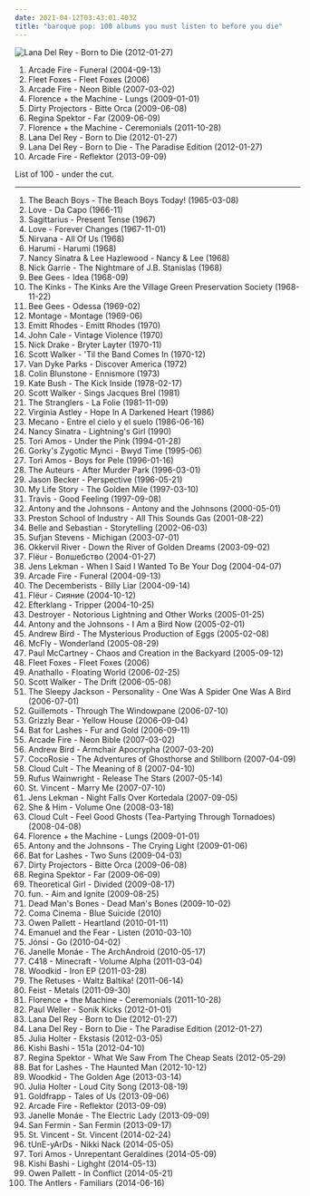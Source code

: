 ```yaml
---
date: 2021-04-12T03:43:01.403Z
title: "baroque pop: 100 albums you must listen to before you die"
---
```

![Lana Del Rey - Born to Die (2012-01-27)](http://coverartarchive.org/release/c98842dc-f272-4716-b59e-0b706e844836/28024609400-500.jpg "Lana Del Rey - Born to Die (2012-01-27)")
<ol class="albums">
<li data-cover="http://coverartarchive.org/release/26cdc327-38f2-4200-b5dc-f2fa0e13fcfe/1189320642-500.jpg" data-tags="indie rock" role="button">Arcade Fire - Funeral (2004-09-13)</li>
<li data-cover="http://coverartarchive.org/release/b71b6a8f-b6c4-4d25-98e4-6c72b2474667/2730327014-500.jpg" data-tags="folk, indie" role="button">Fleet Foxes - Fleet Foxes (2006)</li>
<li data-cover="http://coverartarchive.org/release/e9d5f43f-826f-3a52-8890-084d0863d687/2096303717-500.jpg" data-tags="indie rock, indie" role="button">Arcade Fire - Neon Bible (2007-03-02)</li>
<li data-cover="http://coverartarchive.org/release/11572329-7330-36eb-bcfb-787987c783be/9704570995-500.jpg" data-tags="indie" role="button">Florence + the Machine - Lungs (2009-01-01)</li>
<li data-cover="http://coverartarchive.org/release/5a5b5fe2-0898-3026-afb7-378fb8373752/8131494180-500.jpg" data-tags="experimental, indie rock, freak folk" role="button">Dirty Projectors - Bitte Orca (2009-06-08)</li>
<li data-cover="http://coverartarchive.org/release/8de3f2da-225f-49de-bb40-7a58e3bb0518/3715735677-500.jpg" data-tags="pop, piano, anti-folk, indie, alternative, indie pop, indie rock, 00s" role="button">Regina Spektor - Far (2009-06-09)</li>
<li data-cover="http://coverartarchive.org/release/c4cd4554-e6c2-4474-9e03-305b586007a1/17890002299-500.jpg" data-tags="indie, female vocalists" role="button">Florence + the Machine - Ceremonials (2011-10-28)</li>
<li data-cover="http://coverartarchive.org/release/c98842dc-f272-4716-b59e-0b706e844836/28024609400-500.jpg" data-tags="baroque pop, trip-hop, alternative" role="button">Lana Del Rey - Born to Die (2012-01-27)</li>
<li data-cover="http://coverartarchive.org/release/d2ee5e04-e4f2-4c1e-92f1-89723aa51370/28023085962-500.jpg" data-tags="baroque pop, trip hop, dream pop, trip-hop, indie pop, female vocalists" role="button">Lana Del Rey - Born to Die - The Paradise Edition (2012-01-27)</li>
<li data-cover="http://coverartarchive.org/release/660b4600-6d15-46c7-986b-650c26b97ddf/11070767669-500.jpg" data-tags="indie rock" role="button">Arcade Fire - Reflektor (2013-09-09)</li>
</ol>
List of 100 - under the cut.
<!-- more -->

_________________

<ol class="albums">
<li data-cover="https://img.discogs.com/jQZZuX4LPHi-blABF71bRsXX7YI=/fit-in/600x575/filters:strip_icc():format(jpeg):mode_rgb():quality(90)/discogs-images/R-726715-1347294236-3472.jpeg.jpg" data-tags="pop, 60s, pop rock" role="button">
The Beach Boys - The Beach Boys Today! (1965-03-08)
</li>
<li data-cover="http://coverartarchive.org/release/58713cce-6dec-409a-b674-f30050f6fb82/5949082744-500.jpg" data-tags="psychedelic, 60s" role="button">
Love - Da Capo (1966-11)
</li>
<li data-cover="http://coverartarchive.org/release/7bab58a3-1769-467e-9d30-4a2b2761019d/27584215433-500.jpg" data-tags="sunshine pop, psychedelic" role="button">
Sagittarius - Present Tense (1967)
</li>
<li data-cover="http://coverartarchive.org/release/d734f1d2-e3de-347b-b2c0-6bb92efe8c79/5949145621-500.jpg" data-tags="psychedelic, psychedelic rock, 60s" role="button">
Love - Forever Changes (1967-11-01)
</li>
<li data-cover="http://coverartarchive.org/release/d55d9495-c5b3-4db2-92a9-89a5a8d07f1b/27898587576-500.jpg" data-tags="60s, progressive rock" role="button">
Nirvana - All Of Us (1968)
</li>
<li data-cover="https://img.discogs.com/qBO4M0g2RVYmeS9RZtaHunS5Vvg=/fit-in/594x600/filters:strip_icc():format(jpeg):mode_rgb():quality(90)/discogs-images/R-1557450-1351949867-9125.jpeg.jpg" data-tags="psychedelic rock" role="button">
Harumi - Harumi (1968)
</li>
<li data-cover="https://img.discogs.com/mybFD7GXpZAwbDkPS_9PVLeBEGo=/fit-in/600x608/filters:strip_icc():format(jpeg):mode_rgb():quality(90)/discogs-images/R-1904441-1507107587-5317.jpeg.jpg" data-tags="oldies, duets" role="button">
Nancy Sinatra & Lee Hazlewood - Nancy & Lee (1968)
</li>
<li data-cover="https://img.discogs.com/Fl1Ff9O_ESOOU8G6Xqa6VpHQ_wo=/fit-in/600x634/filters:strip_icc():format(jpeg):mode_rgb():quality(90)/discogs-images/R-14311131-1571998296-8145.jpeg.jpg" data-tags="british, folk, baroque pop, psychedelic, debut album, one and only album, excelso" role="button">
Nick Garrie - The Nightmare of J.B. Stanislas (1968)
</li>
<li data-cover="http://coverartarchive.org/release/7bcfed4f-d583-4607-9a14-6da0a60350c0/10325742178-500.jpg" data-tags="60s" role="button">
Bee Gees - Idea (1968-09)
</li>
<li data-cover="https://img.discogs.com/ab__G-H8T6w87q5XPpCYOQOQcwo=/fit-in/600x597/filters:strip_icc():format(jpeg):mode_rgb():quality(90)/discogs-images/R-694867-1220183882.jpeg.jpg" data-tags="60s" role="button">
The Kinks - The Kinks Are the Village Green Preservation Society (1968-11-22)
</li>
<li data-cover="https://img.discogs.com/h09j3rFsID_d3IQDD9P3EXbhQSk=/fit-in/600x600/filters:strip_icc():format(jpeg):mode_rgb():quality(90)/discogs-images/R-503157-1136621189.jpeg.jpg" data-tags="60s, psychedelic pop" role="button">
Bee Gees - Odessa (1969-02)
</li>
<li data-cover="https://img.discogs.com/LTjVR92xv3CFJjHg9B1_O7tiFTI=/fit-in/480x480/filters:strip_icc():format(jpeg):mode_rgb():quality(90)/discogs-images/R-608901-1296035276.jpeg.jpg" data-tags="classic rock, 60s, progressive rock, baroque pop, finland, unterberger" role="button">
Montage - Montage (1969-06)
</li>
<li data-cover="https://img.discogs.com/m1LRBYq-fZyGN19YuD43YS47n0A=/fit-in/600x600/filters:strip_icc():format(jpeg):mode_rgb():quality(90)/discogs-images/R-1684582-1595449542-3982.jpeg.jpg" data-tags="my most favorites, from a long time ago" role="button">
Emitt Rhodes - Emitt Rhodes (1970)
</li>
<li data-cover="https://img.discogs.com/mEZJWBt4ebrznwBCtifb0xeE8Pw=/fit-in/600x596/filters:strip_icc():format(jpeg):mode_rgb():quality(90)/discogs-images/R-10470208-1498082862-7740.jpeg.jpg" data-tags="rock, art rock" role="button">
John Cale - Vintage Violence (1970)
</li>
<li data-cover="http://coverartarchive.org/release/93d4c2fa-6749-3820-88df-b1f6df8cf48b/11682519206-500.jpg" data-tags="folk, singer-songwriter" role="button">
Nick Drake - Bryter Layter (1970-11)
</li>
<li data-cover="https://img.discogs.com/F4y4Ml7lqOoTrgR7WurZ40L_CQ8=/fit-in/380x380/filters:strip_icc():format(jpeg):mode_rgb():quality(90)/discogs-images/R-5843299-1404775547-8954.jpeg.jpg" data-tags="70s, usa, soft rock, baroque pop, elegant, 1970's, 70's, underplayed, made of awesome and win, underrated as hell, so underrated that it hurts, underrated so it hurts" role="button">
Scott Walker - 'Til the Band Comes In (1970-12)
</li>
<li data-cover="https://img.discogs.com/dBjr4eRodC_8Arxa4xEWuJow38s=/fit-in/301x300/filters:strip_icc():format(jpeg):mode_rgb():quality(90)/discogs-images/R-776417-1161724004.jpeg.jpg" data-tags="van dyke parks, steel pan" role="button">
Van Dyke Parks - Discover America (1972)
</li>
<li data-cover="http://coverartarchive.org/release/c972a9fe-c7de-4377-8f5e-fa6537e048ba/26473977011-500.jpg" data-tags="soft rock, baroque pop, library, russ ballard" role="button">
Colin Blunstone - Ennismore (1973)
</li>
<li data-cover="https://img.discogs.com/VRMb3RLFAY9udhH7Cg_XN6mNcVA=/fit-in/597x600/filters:strip_icc():format(jpeg):mode_rgb():quality(90)/discogs-images/R-3089864-1338821720-9527.jpeg.jpg" data-tags="70s, female vocalists" role="button">
Kate Bush - The Kick Inside (1978-02-17)
</li>
<li data-cover="https://img.discogs.com/Rgylx2szfSezdFhgUD4oHZBLrtM=/fit-in/600x598/filters:strip_icc():format(jpeg):mode_rgb():quality(90)/discogs-images/R-10194886-1494952151-2414.jpeg.jpg" data-tags="baroque pop" role="button">
Scott Walker - Sings Jacques Brel (1981)
</li>
<li data-cover="http://coverartarchive.org/release/c6911b3b-135f-4b7b-a2cc-b90ea1e11ac9/3514546977-500.jpg" data-tags="new wave" role="button">
The Stranglers - La Folie (1981-11-09)
</li>
<li data-cover="https://img.discogs.com/m8orecc8erkk0IZ8cm0s5oCeW-s=/fit-in/300x300/filters:strip_icc():format(jpeg):mode_rgb():quality(90)/discogs-images/R-136523-001.jpg.jpg" data-tags="80s, baroque pop, reflective, dream pop, mellow, hypnotic, pastoral, david sylvian, literary, flashback alternatives" role="button">
Virginia Astley - Hope In A Darkened Heart (1986)
</li>
<li data-cover="http://coverartarchive.org/release/23694683-ade1-45f8-94d6-41889765ca8f/7895158561-500.jpg" data-tags="baroque pop" role="button">
Mecano - Entre el cielo y el suelo (1986-06-16)
</li>
<li data-cover="https://img.discogs.com/6w2N9p1bSarZMbzK3ir2Bgqrhcs=/fit-in/600x611/filters:strip_icc():format(jpeg):mode_rgb():quality(90)/discogs-images/R-4114226-1356016993-7803.jpeg.jpg" data-tags="60s, baroque pop, psychedelic pop, sunshine pop, pop/rock, am pop, n sinatra" role="button">
Nancy Sinatra - Lightning's Girl (1990)
</li>
<li data-cover="http://coverartarchive.org/release/716ab432-03be-3567-9d9f-1cbb4736e0dc/24215052902-500.jpg" data-tags="piano, alternative, 90s" role="button">
Tori Amos - Under the Pink (1994-01-28)
</li>
<li data-cover="https://img.discogs.com/ZNc7KJdUubXDshWouVLKU0RiiGk=/fit-in/600x520/filters:strip_icc():format(jpeg):mode_rgb():quality(90)/discogs-images/R-1478435-1295910826.jpeg.jpg" data-tags="electronica, pop, folk, ambient, indie pop, post-rock, baroque pop, psychedelic, 90s, psychedelic folk, neo-psychedelia, vert-de-gris play-list, evilfaire, tag auditions" role="button">
Gorky's Zygotic Mynci - Bwyd Time (1995-06)
</li>
<li data-cover="http://coverartarchive.org/release/4cd43e6e-df96-3546-8343-870035e5eaf6/21952897279-500.jpg" data-tags="alternative, piano, female vocalists" role="button">
Tori Amos - Boys for Pele (1996-01-16)
</li>
<li data-cover="http://coverartarchive.org/release/9b4db6a4-56e6-47de-8440-074247b2ed52/9707871898-500.jpg" data-tags="alternative rock, indie pop, indie rock, britpop, baroque pop" role="button">
The Auteurs - After Murder Park (1996-03-01)
</li>
<li data-cover="https://img.discogs.com/mNXWnxU6AigruWA4NqM5Yj2B2dk=/fit-in/500x501/filters:strip_icc():format(jpeg):mode_rgb():quality(90)/discogs-images/R-806104-1504454664-2413.jpeg.jpg" data-tags="guitar virtuoso" role="button">
Jason Becker - Perspective (1996-05-21)
</li>
<li data-cover="http://coverartarchive.org/release/0796c94c-45b7-3880-9c5b-a2b5d5872a34/2737724724-500.jpg" data-tags="chamber pop" role="button">
My Life Story - The Golden Mile (1997-03-10)
</li>
<li data-cover="https://via.placeholder.com/450" data-tags="rock" role="button">
Travis - Good Feeling (1997-09-08)
</li>
<li data-cover="https://img.discogs.com/jfZn4knjvcFv-_U0n649Rn6Xb8k=/fit-in/294x300/filters:strip_icc():format(jpeg):mode_rgb():quality(90)/discogs-images/R-9533581-1482236077-1712.png.jpg" data-tags="chamber pop, piano" role="button">
Antony and the Johnsons - Antony and the Johnsons (2000-05-01)
</li>
<li data-cover="http://coverartarchive.org/release/e26ba6ac-55c5-3179-be0c-10a5bb782f38/15873607126-500.jpg" data-tags="indie rock, baroque pop, noise pop" role="button">
Preston School of Industry - All This Sounds Gas (2001-08-22)
</li>
<li data-cover="http://coverartarchive.org/release/6d1d433e-709b-4c6b-8d09-7e8b845be806/4629393369-500.jpg" data-tags="soundtrack, indie pop, indie, 00s" role="button">
Belle and Sebastian - Storytelling (2002-06-03)
</li>
<li data-cover="http://coverartarchive.org/release/d6060b45-64a0-4fed-b205-78e0ab10aff1/2104989394-500.jpg" data-tags="folk" role="button">
Sufjan Stevens - Michigan (2003-07-01)
</li>
<li data-cover="http://coverartarchive.org/release/7918cb8d-87d1-40d3-b0c8-ed4f18da30c5/18837280447-500.jpg" data-tags="indie" role="button">
Okkervil River - Down the River of Golden Dreams (2003-09-02)
</li>
<li data-cover="http://coverartarchive.org/release/ea9811df-915b-4d1b-8172-673b5cc4ce7d/4397578495-500.jpg" data-tags="ethereal" role="button">
Flëur - Волшебство (2004-01-27)
</li>
<li data-cover="https://img.discogs.com/lht66wld2zFLaR95E4ynUkkl4tM=/fit-in/600x597/filters:strip_icc():format(jpeg):mode_rgb():quality(90)/discogs-images/R-695801-1329686225.jpeg.jpg" data-tags="indie pop, singer-songwriter, chamber pop, baroque pop, indie folk, 00s, alternative pop, secretly canadian, art pop, folk indie, ork-pop" role="button">
Jens Lekman - When I Said I Wanted To Be Your Dog (2004-04-07)
</li>
<li data-cover="http://coverartarchive.org/release/26cdc327-38f2-4200-b5dc-f2fa0e13fcfe/1189320642-500.jpg" data-tags="indie rock" role="button">
Arcade Fire - Funeral (2004-09-13)
</li>
<li data-cover="http://coverartarchive.org/release/3f83afa6-3467-4d55-91df-b9adafefaf73/21898230268-500.jpg" data-tags="emusic" role="button">
The Decemberists - Billy Liar (2004-09-14)
</li>
<li data-cover="http://coverartarchive.org/release/67148959-1ccd-3c30-8645-cfb8301b0001/4778416413-500.jpg" data-tags="cardiowave" role="button">
Flëur - Сияние (2004-10-12)
</li>
<li data-cover="https://img.discogs.com/vDrhdpiSCQOv2B2i_eL7O77oHPg=/fit-in/500x446/filters:strip_icc():format(jpeg):mode_rgb():quality(90)/discogs-images/R-339667-1321456005.jpeg.jpg" data-tags="post-rock, electronic" role="button">
Efterklang - Tripper (2004-10-25)
</li>
<li data-cover="http://coverartarchive.org/release/3ff2fc2e-99fb-413f-bc4e-0b22de2c95f2/23181586607-500.jpg" data-tags="chamber pop, canadian, 00s" role="button">
Destroyer - Notorious Lightning and Other Works (2005-01-25)
</li>
<li data-cover="http://coverartarchive.org/release/27877053-2d88-48a1-8f3f-cab6e8c35cbd/8815137840-500.jpg" data-tags="singer-songwriter, 00s" role="button">
Antony and the Johnsons - I Am a Bird Now (2005-02-01)
</li>
<li data-cover="http://coverartarchive.org/release/14ef3f91-7994-44a5-a55d-60f512ed7641/12985446912-500.jpg" data-tags="indie" role="button">
Andrew Bird - The Mysterious Production of Eggs (2005-02-08)
</li>
<li data-cover="http://coverartarchive.org/release/62092003-2619-41a4-9795-e77c0625dc03/28025749897-500.jpg" data-tags="pop rock, mcfly, pop, rock" role="button">
McFly - Wonderland (2005-08-29)
</li>
<li data-cover="https://img.discogs.com/NRJjEBPolQOB0FAThgshHsBaIhs=/fit-in/600x525/filters:strip_icc():format(jpeg):mode_rgb():quality(90)/discogs-images/R-749930-1578484299-3370.jpeg.jpg" data-tags="classic rock, rock, 00s" role="button">
Paul McCartney - Chaos and Creation in the Backyard (2005-09-12)
</li>
<li data-cover="http://coverartarchive.org/release/b71b6a8f-b6c4-4d25-98e4-6c72b2474667/2730327014-500.jpg" data-tags="folk, indie" role="button">
Fleet Foxes - Fleet Foxes (2006)
</li>
<li data-cover="http://coverartarchive.org/release/6e45a5ef-e2eb-4c4c-9c88-44cca007f224/26591053555-500.jpg" data-tags="indie rock" role="button">
Anathallo - Floating World (2006-02-25)
</li>
<li data-cover="http://coverartarchive.org/release/65cfba88-743b-4466-a3ed-d18e44ad99e0/8784418216-500.jpg" data-tags="avant-garde, experimental" role="button">
Scott Walker - The Drift (2006-05-08)
</li>
<li data-cover="https://img.discogs.com/XmM7Ipzj8VW8QvM3v_iF97QtLU4=/fit-in/600x596/filters:strip_icc():format(jpeg):mode_rgb():quality(90)/discogs-images/R-742978-1594482845-5772.jpeg.jpg" data-tags="rock" role="button">
The Sleepy Jackson - Personality - One Was A Spider One Was A Bird (2006-07-01)
</li>
<li data-cover="https://img.discogs.com/YX4FZMLYAhoPXbaanMlQu89V4UM=/fit-in/200x198/filters:strip_icc():format(jpeg):mode_rgb():quality(90)/discogs-images/R-865147-1166906143.jpeg.jpg" data-tags="chamber pop, 00s" role="button">
Guillemots - Through The Windowpane (2006-07-10)
</li>
<li data-cover="http://coverartarchive.org/release/e3e77ecb-7d18-3a9a-8c1a-251ebdb150c1/8130435236-500.jpg" data-tags="warp, indie folk, indie" role="button">
Grizzly Bear - Yellow House (2006-09-04)
</li>
<li data-cover="https://img.discogs.com/e8j4hzjnmOYuCeJKF02RrN_5_YY=/fit-in/600x594/filters:strip_icc():format(jpeg):mode_rgb():quality(90)/discogs-images/R-1054660-1198425678.jpeg.jpg" data-tags="indie, female vocalists" role="button">
Bat for Lashes - Fur and Gold (2006-09-11)
</li>
<li data-cover="http://coverartarchive.org/release/e9d5f43f-826f-3a52-8890-084d0863d687/2096303717-500.jpg" data-tags="indie rock, indie" role="button">
Arcade Fire - Neon Bible (2007-03-02)
</li>
<li data-cover="http://coverartarchive.org/release/a01bc8ac-bdbe-3893-ab2d-2990e52005cf/8763055969-500.jpg" data-tags="indie, folk" role="button">
Andrew Bird - Armchair Apocrypha (2007-03-20)
</li>
<li data-cover="http://coverartarchive.org/release/91760b90-6914-343c-99b7-3e673fc08c37/26142599602-500.jpg" data-tags="experimental, alternative, freak folk" role="button">
CocoRosie - The Adventures of Ghosthorse and Stillborn (2007-04-09)
</li>
<li data-cover="http://coverartarchive.org/release/e8e2a5eb-dd78-428f-bce9-78ce600dc171/15437695010-500.jpg" data-tags="indie rock, indie pop" role="button">
Cloud Cult - The Meaning of 8 (2007-04-10)
</li>
<li data-cover="http://coverartarchive.org/release/18082f59-6c79-4f9b-8be5-45c9aa2619d0/10610832447-500.jpg" data-tags="singer-songwriter" role="button">
Rufus Wainwright - Release The Stars (2007-05-14)
</li>
<li data-cover="http://coverartarchive.org/release/810b0381-38bd-3ff0-852c-38201bc04c28/22198290982-500.jpg" data-tags="indie pop" role="button">
St. Vincent - Marry Me (2007-07-10)
</li>
<li data-cover="http://coverartarchive.org/release/4bae6b93-7d34-4abe-984f-61487858e8fa/4890223091-500.jpg" data-tags="indie pop, indie" role="button">
Jens Lekman - Night Falls Over Kortedala (2007-09-05)
</li>
<li data-cover="http://coverartarchive.org/release/ee79e860-68e7-46ad-bebb-8a003a1dc7a4/4804280407-500.jpg" data-tags="indie" role="button">
She & Him - Volume One (2008-03-18)
</li>
<li data-cover="http://coverartarchive.org/release/3d1e2666-2609-414f-9a88-cd0ab15186bd/11408773160-500.jpg" data-tags="indie, experimental, indie pop, indie rock, baroque pop, art rock, tea" role="button">
Cloud Cult - Feel Good Ghosts (Tea-Partying Through Tornadoes) (2008-04-08)
</li>
<li data-cover="http://coverartarchive.org/release/11572329-7330-36eb-bcfb-787987c783be/9704570995-500.jpg" data-tags="indie" role="button">
Florence + the Machine - Lungs (2009-01-01)
</li>
<li data-cover="http://coverartarchive.org/release/0c48ecde-bde3-4a26-9d55-edfd21555f62/9823776819-500.jpg" data-tags="alternative, 00s" role="button">
Antony and the Johnsons - The Crying Light (2009-01-06)
</li>
<li data-cover="http://coverartarchive.org/release/1589c9ec-b9d8-30e6-8f0c-57dd7c52ec35/8202001315-500.jpg" data-tags="alternative, atmospheric" role="button">
Bat for Lashes - Two Suns (2009-04-03)
</li>
<li data-cover="http://coverartarchive.org/release/5a5b5fe2-0898-3026-afb7-378fb8373752/8131494180-500.jpg" data-tags="experimental, indie rock, freak folk" role="button">
Dirty Projectors - Bitte Orca (2009-06-08)
</li>
<li data-cover="http://coverartarchive.org/release/8de3f2da-225f-49de-bb40-7a58e3bb0518/3715735677-500.jpg" data-tags="pop, piano, anti-folk, indie, alternative, indie pop, indie rock, 00s" role="button">
Regina Spektor - Far (2009-06-09)
</li>
<li data-cover="https://img.discogs.com/mt5ILZYiFxT_mxXKhEYlkMOy_W0=/fit-in/400x400/filters:strip_icc():format(jpeg):mode_rgb():quality(90)/discogs-images/R-2130657-1265697691.jpeg.jpg" data-tags="baroque pop" role="button">
Theoretical Girl - Divided (2009-08-17)
</li>
<li data-cover="https://img.discogs.com/Xvt0O3nea3m5UxRftZdasQolCx0=/fit-in/600x600/filters:strip_icc():format(jpeg):mode_rgb():quality(90)/discogs-images/R-58972-1307997369.jpeg.jpg" data-tags="indie pop" role="button">
fun. - Aim and Ignite (2009-08-25)
</li>
<li data-cover="http://coverartarchive.org/release/efa93a5d-b718-4434-9486-0a33936e4247/15056259297-500.jpg" data-tags="indie" role="button">
Dead Man's Bones - Dead Man's Bones (2009-10-02)
</li>
<li data-cover="http://coverartarchive.org/release/4fb4f073-94e0-4f6b-bcd2-8b9a48dafdbb/12165987773-500.jpg" data-tags="indie pop" role="button">
Coma Cinema - Blue Suicide (2010)
</li>
<li data-cover="http://coverartarchive.org/release/3a042707-e728-427f-a043-decd9c2ff938/9809015312-500.jpg" data-tags="chamber pop" role="button">
Owen Pallett - Heartland (2010-01-11)
</li>
<li data-cover="https://img.discogs.com/1HO2GEqJmL1C5AI7UStkR11RGQk=/fit-in/500x500/filters:strip_icc():format(jpeg):mode_rgb():quality(90)/discogs-images/R-4430565-1364671439-4626.jpeg.jpg" data-tags="post-rock, chamber pop, baroque pop, orchestral, songs with strings" role="button">
Emanuel and the Fear - Listen (2010-03-10)
</li>
<li data-cover="https://img.discogs.com/UOImzRtyth_QOHrx5B-rmRoqvy8=/fit-in/483x476/filters:strip_icc():format(jpeg):mode_rgb():quality(90)/discogs-images/R-2213328-1270206465.jpeg.jpg" data-tags="post-rock" role="button">
Jónsi - Go (2010-04-02)
</li>
<li data-cover="http://coverartarchive.org/release/14ae1a9c-9e8e-3ae5-87f2-3bf68b9feefd/8899038012-500.jpg" data-tags="soul, funk" role="button">
Janelle Monáe - The ArchAndroid (2010-05-17)
</li>
<li data-cover="http://coverartarchive.org/release/5e396e48-5bc1-4d28-ab34-ee77dc534fed/22120675980-500.jpg" data-tags="ambient" role="button">
C418 - Minecraft - Volume Alpha (2011-03-04)
</li>
<li data-cover="http://coverartarchive.org/release/33a8f17b-10c0-40f3-8a6c-3711b0bceda0/2926396596-500.jpg" data-tags="indie folk" role="button">
Woodkid - Iron EP (2011-03-28)
</li>
<li data-cover="http://coverartarchive.org/release/32d69bdd-ff69-4d55-b004-2d556e2a1138/1260171701-500.jpg" data-tags="indie, indie pop, chamber pop, baroque pop, russian, balkan brass, europe, 10s, european, russia, experimental indie, art pop, russian underground, balkan sound, snegiri, former soviet union, post soviet union" role="button">
The Retuses - Waltz Baltika! (2011-06-14)
</li>
<li data-cover="https://img.discogs.com/9aUQbdMYLjht-KvnFgpm8mcxuvU=/fit-in/600x587/filters:strip_icc():format(jpeg):mode_rgb():quality(90)/discogs-images/R-3138527-1585409765-4096.jpeg.jpg" data-tags="female vocalists" role="button">
Feist - Metals (2011-09-30)
</li>
<li data-cover="http://coverartarchive.org/release/c4cd4554-e6c2-4474-9e03-305b586007a1/17890002299-500.jpg" data-tags="indie, female vocalists" role="button">
Florence + the Machine - Ceremonials (2011-10-28)
</li>
<li data-cover="https://img.discogs.com/VXOFbX34gktkQGSC9aJFT3zi8k4=/fit-in/526x480/filters:strip_icc():format(jpeg):mode_rgb():quality(90)/discogs-images/R-2750195-1299339276.jpeg.jpg" data-tags="rock" role="button">
Paul Weller - Sonik Kicks (2012-01-01)
</li>
<li data-cover="http://coverartarchive.org/release/c98842dc-f272-4716-b59e-0b706e844836/28024609400-500.jpg" data-tags="baroque pop, trip-hop, alternative" role="button">
Lana Del Rey - Born to Die (2012-01-27)
</li>
<li data-cover="http://coverartarchive.org/release/d2ee5e04-e4f2-4c1e-92f1-89723aa51370/28023085962-500.jpg" data-tags="baroque pop, trip hop, dream pop, trip-hop, indie pop, female vocalists" role="button">
Lana Del Rey - Born to Die - The Paradise Edition (2012-01-27)
</li>
<li data-cover="http://coverartarchive.org/release/62e1453a-dc00-4492-9f7c-11548835392a/12237507637-500.jpg" data-tags="experimental, dream pop, art pop" role="button">
Julia Holter - Ekstasis (2012-03-05)
</li>
<li data-cover="http://coverartarchive.org/release/80d6bd71-6b59-42c5-b8cd-c1c02c763558/2788223281-500.jpg" data-tags="indie, experimental" role="button">
Kishi Bashi - 151a (2012-04-10)
</li>
<li data-cover="http://coverartarchive.org/release/5f6b55a2-bb35-424f-8eb9-47307c4b5768/3469428927-500.jpg" data-tags="alternative" role="button">
Regina Spektor - What We Saw From The Cheap Seats (2012-05-29)
</li>
<li data-cover="http://coverartarchive.org/release/138edfef-da8d-4992-a93b-d41ac314e93c/7732754501-500.jpg" data-tags="dream pop, alternative" role="button">
Bat for Lashes - The Haunted Man (2012-10-12)
</li>
<li data-cover="http://coverartarchive.org/release/ddf07d7e-3261-481d-82b4-1bd7663ba979/2805075649-500.jpg" data-tags="indie, symphonic pop" role="button">
Woodkid - The Golden Age (2013-03-14)
</li>
<li data-cover="http://coverartarchive.org/release/9d1dc16a-a854-4589-b78b-f008af493aac/4871200031-500.jpg" data-tags="art pop, chamber pop" role="button">
Julia Holter - Loud City Song (2013-08-19)
</li>
<li data-cover="http://coverartarchive.org/release/6b18b30a-e578-41eb-8d3d-1ff4a6a22d9d/12859926570-500.jpg" data-tags="trip-hop, electronic, chamber pop, art pop" role="button">
Goldfrapp - Tales of Us (2013-09-06)
</li>
<li data-cover="http://coverartarchive.org/release/660b4600-6d15-46c7-986b-650c26b97ddf/11070767669-500.jpg" data-tags="indie rock" role="button">
Arcade Fire - Reflektor (2013-09-09)
</li>
<li data-cover="https://img.discogs.com/OtyXaiP218RcrUyzxtkfaSFCefU=/fit-in/600x597/filters:strip_icc():format(jpeg):mode_rgb():quality(90)/discogs-images/R-4896670-1599509523-4252.jpeg.jpg" data-tags="soul, rnb" role="button">
Janelle Monáe - The Electric Lady (2013-09-09)
</li>
<li data-cover="http://coverartarchive.org/release/cf32c417-73c5-40be-a12d-cde9eb33122b/5578266406-500.jpg" data-tags="indie pop, chamber pop, baroque pop, 2010s, symphonic pop, sufjan stevens" role="button">
San Fermin - San Fermin (2013-09-17)
</li>
<li data-cover="https://img.discogs.com/7ZBnbaSnSc4ci1gadSRb1lcTFEg=/fit-in/600x600/filters:strip_icc():format(jpeg):mode_rgb():quality(90)/discogs-images/R-5433906-1393256089-7792.jpeg.jpg" data-tags="art pop" role="button">
St. Vincent - St. Vincent (2014-02-24)
</li>
<li data-cover="https://img.discogs.com/X4BPyuwih9Ftjun2RLU7v5627hA=/fit-in/450x450/filters:strip_icc():format(jpeg):mode_rgb():quality(90)/discogs-images/R-5659142-1399187504-3176.jpeg.jpg" data-tags="experimental" role="button">
tUnE-yArDs - Nikki Nack (2014-05-05)
</li>
<li data-cover="http://coverartarchive.org/release/fcd44a2b-3e3f-4e7f-8af2-e553fa6a603f/7296590031-500.jpg" data-tags="alternative pop" role="button">
Tori Amos - Unrepentant Geraldines (2014-05-09)
</li>
<li data-cover="http://coverartarchive.org/release/c15ae8e9-1369-41c7-b57a-ef34ca61c22b/7143771102-500.jpg" data-tags="indie pop, baroque pop" role="button">
Kishi Bashi - Lighght (2014-05-13)
</li>
<li data-cover="http://coverartarchive.org/release/8098367d-6f56-4157-9a31-5be90eb18473/7434193975-500.jpg" data-tags="chamber pop, art pop" role="button">
Owen Pallett - In Conflict (2014-05-21)
</li>
<li data-cover="http://coverartarchive.org/release/0d1c75bc-5953-40da-99b3-9491d03cf424/9366881296-500.jpg" data-tags="dream pop, indie rock" role="button">
The Antlers - Familiars (2014-06-16)
</li>
</ol>